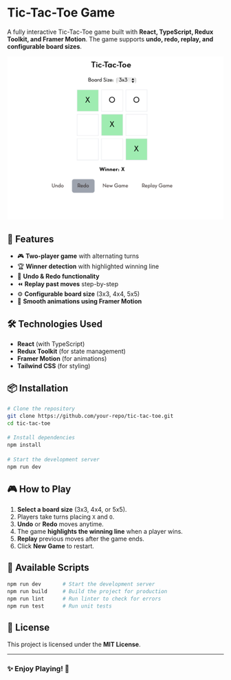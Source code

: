 # Tic-Tac-Toe Game

A fully interactive Tic-Tac-Toe game built with **React, TypeScript, Redux Toolkit, and Framer Motion**. The game supports **undo, redo, replay, and configurable board sizes**.

![Game page](screenshots/screen1.png)

## 🚀 Features
- 🎮 **Two-player game** with alternating turns
- 🏆 **Winner detection** with highlighted winning line
- 🔄 **Undo & Redo functionality**
- ⏪ **Replay past moves** step-by-step
- ⚙ **Configurable board size** (3x3, 4x4, 5x5)
- 🎨 **Smooth animations using Framer Motion**

## 🛠️ Technologies Used
- **React** (with TypeScript)
- **Redux Toolkit** (for state management)
- **Framer Motion** (for animations)
- **Tailwind CSS** (for styling)

## 📦 Installation
```bash
# Clone the repository
git clone https://github.com/your-repo/tic-tac-toe.git
cd tic-tac-toe

# Install dependencies
npm install

# Start the development server
npm run dev
```

## 🎮 How to Play
1. **Select a board size** (3x3, 4x4, or 5x5).
2. Players take turns placing `X` and `O`.
3. **Undo** or **Redo** moves anytime.
4. The game **highlights the winning line** when a player wins.
5. **Replay** previous moves after the game ends.
6. Click **New Game** to restart.

## 📌 Available Scripts
```bash
npm run dev       # Start the development server
npm run build     # Build the project for production
npm run lint      # Run linter to check for errors
npm run test      # Run unit tests
```

## 📜 License
This project is licensed under the **MIT License**.

---
### ✨ Enjoy Playing! 🎉
